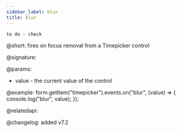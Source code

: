 ```yaml
---
sidebar_label: blur
title: blur
---          
```


`to do - check`

@short: fires on focus removal from a Timepicker control

@signature: 

@params:
- value - the current value of the control

@example:
form.getItem("timepicker").events.on("blur", (value) => {
    console.log("blur", value);
});

@relatedapi: 

@changelog: added v7.2
